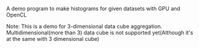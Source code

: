 A demo program to make histograms for given datasets with GPU and OpenCL

Note: This is a demo for 3-dimensional data cube aggregation. Multidimensional(more than 3) data cube is not supported yet(Although it's at the same with 3 dimensional cube)
